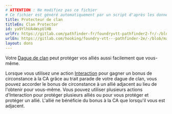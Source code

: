 ```yaml
---
# ATTENTION : Ne modifiez pas ce fichier
# Ce fichier est généré automatiquement par un script d'après les données du module Foundry VTT officiel et de sa traduction
title: Protecteur de clan
titleEn: Clan Protector
id: ya9YlhUA4WspUlHB
urlFr: https://gitlab.com/pathfinder-fr/foundryvtt-pathfinder2-fr/-/blob/master/data/feats/ya9YlhUA4WspUlHB.htm
urlEn: https://gitlab.com/hooking/foundry-vtt---pathfinder-2e/-/blob/master/packs/data/feats.db/clan-protector.json
layout: dons
---
```

Votre [Dague de clan](../équipements/dague-de-clan.html) peut protéger vos alliés aussi facilement que vous-même.

Lorsque vous utilisez une action [Interaction](../actions/interagir.html) pour gagner un bonus de circonstance à la CA grâce au trait parade de votre dague de clan, vous pouvez accorder le bonus de circonstance à un allié adjacent au lieu de l'obtenir pour vous-même. Vous pouvez utiliser plusieurs actions d'Interaction pour protéger plusieurs alliés ou pour vous protéger et protéger un allié. L'allié ne bénéficie du bonus à la CA que lorsqu'il vous est adjacent.
